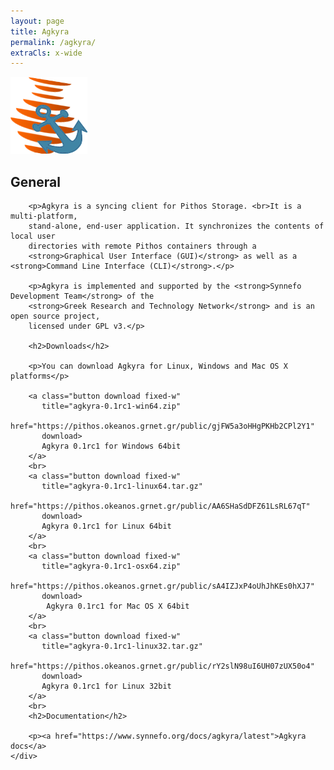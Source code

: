 ```yaml
---
layout: page
title: Agkyra
permalink: /agkyra/
extraCls: x-wide
---
```


<div class="clearfix">
    <div class="lt">
        <img src="/assets/agkyra-logo.png">
    </div>
    <div class="rt">
        <h2>General</h2>

        <p>Agkyra is a syncing client for Pithos Storage. <br>It is a multi-platform,
        stand-alone, end-user application. It synchronizes the contents of local user
        directories with remote Pithos containers through a
        <strong>Graphical User Interface (GUI)</strong> as well as a <strong>Command Line Interface (CLI)</strong>.</p>

        <p>Agkyra is implemented and supported by the <strong>Synnefo Development Team</strong> of the
        <strong>Greek Research and Technology Network</strong> and is an open source project,
        licensed under GPL v3.</p>

        <h2>Downloads</h2>

        <p>You can download Agkyra for Linux, Windows and Mac OS X platforms</p>

        <a class="button download fixed-w" 
           title="agkyra-0.1rc1-win64.zip" 
           href="https://pithos.okeanos.grnet.gr/public/gjFW5a3oHHgPKHb2CPl2Y1" 
           download>
           Agkyra 0.1rc1 for Windows 64bit
        </a>
        <br>
        <a class="button download fixed-w" 
           title="agkyra-0.1rc1-linux64.tar.gz" 
           href="https://pithos.okeanos.grnet.gr/public/AA6SHaSdDFZ61LsRL67qT" 
           download>
           Agkyra 0.1rc1 for Linux 64bit
        </a>
        <br>
        <a class="button download fixed-w" 
           title="agkyra-0.1rc1-osx64.zip"
           href="https://pithos.okeanos.grnet.gr/public/sA4IZJxP4oUhJhKEs0hXJ7"
           download>
            Agkyra 0.1rc1 for Mac OS X 64bit
        </a>
        <br>
        <a class="button download fixed-w" 
           title="agkyra-0.1rc1-linux32.tar.gz" 
           href="https://pithos.okeanos.grnet.gr/public/rY2slN98uI6UH07zUX50o4" 
           download>
           Agkyra 0.1rc1 for Linux 32bit
        </a>
        <br>
        <h2>Documentation</h2>

        <p><a href="https://www.synnefo.org/docs/agkyra/latest">Agkyra docs</a>
    </div>
</div>
